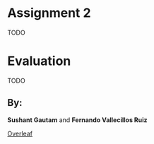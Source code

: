 # Assignment 2
TODO

# Evaluation
TODO

## By:
**Sushant Gautam** and **Fernando Vallecillos Ruiz**

[Overleaf](https://www.overleaf.com/read/dcspmfcnztbp#3a9cdd)
